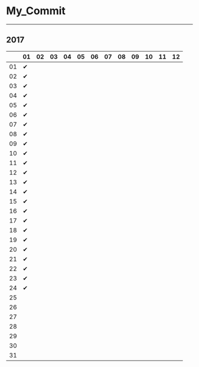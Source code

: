 # My_Commit

---

## 2017

|  |01|02|03|04|05|06|07|08|09|10|11|12|
|----|----|----|----|----|----|----|----|----|----|----|----|----|
|01|✔ |  |  |  |  |  |  |  |  |  |  |  |
|02|✔ |  |  |  |  |  |  |  |  |  |  |  |
|03|✔ |  |  |  |  |  |  |  |  |  |  |  |
|04|✔ |  |  |  |  |  |  |  |  |  |  |  |
|05|✔ |  |  |  |  |  |  |  |  |  |  |  |
|06|✔ |  |  |  |  |  |  |  |  |  |  |  |
|07|✔ |  |  |  |  |  |  |  |  |  |  |  |
|08|✔ |  |  |  |  |  |  |  |  |  |  |  |
|09|✔ |  |  |  |  |  |  |  |  |  |  |  |
|10|✔ |  |  |  |  |  |  |  |  |  |  |  |
|11|✔ |  |  |  |  |  |  |  |  |  |  |  |
|12|✔ |  |  |  |  |  |  |  |  |  |  |  |
|13|✔ |  |  |  |  |  |  |  |  |  |  |  |
|14|✔ |  |  |  |  |  |  |  |  |  |  |  |
|15|✔ |  |  |  |  |  |  |  |  |  |  |  |
|16|✔ |  |  |  |  |  |  |  |  |  |  |  |
|17|✔ |  |  |  |  |  |  |  |  |  |  |  |
|18|✔ |  |  |  |  |  |  |  |  |  |  |  |
|19|✔ |  |  |  |  |  |  |  |  |  |  |  |
|20|✔ |  |  |  |  |  |  |  |  |  |  |  |
|21|✔ |  |  |  |  |  |  |  |  |  |  |  |
|22|✔ |  |  |  |  |  |  |  |  |  |  |  |
|23|✔ |  |  |  |  |  |  |  |  |  |  |  |
|24|✔ |  |  |  |  |  |  |  |  |  |  |  |
|25|  |  |  |  |  |  |  |  |  |  |  |  |
|26|  |  |  |  |  |  |  |  |  |  |  |  |
|27|  |  |  |  |  |  |  |  |  |  |  |  |
|28|  |  |  |  |  |  |  |  |  |  |  |  |
|29|  |  |  |  |  |  |  |  |  |  |  |  |
|30|  |  |  |  |  |  |  |  |  |  |  |  |
|31|  |  |  |  |  |  |  |  |  |  |  |  |